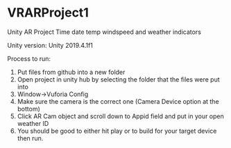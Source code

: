 # VRARProject1
Unity AR Project Time date temp windspeed and weather indicators

Unity version: Unity 2019.4.1f1

Process to run:

1) Put files from github into a new folder 
2) Open project in unity hub by selecting the folder that the files were put into
3) Window->Vuforia Config
4) Make sure the camera is the correct one (Camera Device option at the bottom)
5) Click AR Cam object and scroll down to Appid field and put in your open weather ID
6) You should be good to either hit play or to build for your target device then run.
